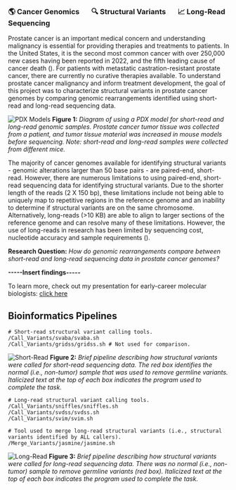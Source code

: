 ### 🌎 Cancer Genomics &nbsp; &nbsp; &nbsp; 🔍 Structural Variants &nbsp; &nbsp; &nbsp; 📈 Long-Read Sequencing

Prostate cancer is an important medical concern and understanding malignancy is essential for providing therapies and treatments to patients. In the United States, it is the second most common cancer with over 250,000 new cases having been reported in 2022, and the fifth leading cause of cancer death (). For patients with metastatic castration-resistant prostate cancer, there are currently no curative therapies available. To understand prostate cancer malignancy and inform treatment development, the goal of this project was to characterize structural variants in prostate cancer genomes by comparing genomic rearrangements identified using short-read and long-read sequencing data.

![PDX Models](https://github.com/kbfeldmann/LuCaP_SVs/assets/47021794/7f0ee77e-973c-4be0-a45d-61dc4ab03a94)
**Figure 1:** *Diagram of using a PDX model for short-read and long-read genomic samples. Prostate cancer tumor tissue was collected from a patient, and tumor tissue material was increased in mouse models before sequencing. Note: short-read and long-read samples were collected from different mice.*

The majority of cancer genomes available for identifying structural variants - genomic alterations larger than 50 base pairs - are paired-end, short-read. However, there are numerous limitations to using paired-end, short-read sequencing data for identifying structural variants. Due to the shorter length of the reads (2 X 150 bp), these limitations include not being able to uniquely map to repetitive regions in the reference genome and an inability to determine if structural variants are on the same chromosome. Alternatively, long-reads (>10 KB) are able to align to larger sections of the reference genome and can resolve many of these limitations. However, the use of long-reads in research has been limited by sequencing cost, nucleotide accuracy and sample requirements ().

**Research Question:** *How do genomic rearrangements compare between short-read and long-read sequencing data in prostate cancer genomes?*

**-----Insert findings-----**

To learn more, check out my presentation for early-career molecular biologists: [click here](Winter_Rotation_Presentation.pdf)

## Bioinformatics Pipelines

```
# Short-read structural variant calling tools.
/Call_Variants/svaba/svaba.sh
/Call_Variants/gridss/gridss.sh # Not used for comparison.
```

![Short-Read](https://github.com/kbfeldmann/LuCaP_SVs/assets/47021794/4a476426-a1eb-4ac7-b9ed-25f5780e2836)
**Figure 2:** *Brief pipeline describing how structural variants were called for short-read sequencing data. The red box identifies the normal (i.e., non-tumor) sample that was used to remove germline variants. Italicized text at the top of each box indicates the program used to complete the task.*

```
# Long-read structural variant calling tools.
/Call_Variants/sniffles/sniffles.sh
/Call_Variants/svdss/svdss.sh
/Call_Variants/svim/svim.sh

# Tool used to merge long-read structural variants (i.e., structural variants identified by ALL callers).
/Merge_Variants/jasmine/jasmine.sh
```

![Long-Read](https://github.com/kbfeldmann/LuCaP_SVs/assets/47021794/f12ffe2b-5451-4a62-8ca4-fe7b2102c537)
**Figure 3:** *Brief pipeline describing how structural variants were called for long-read sequencing data. There was no normal (i.e., non-tumor) sample to remove germline variants (red box). Italicized text at the top of each box indicates the program used to complete the task.*
